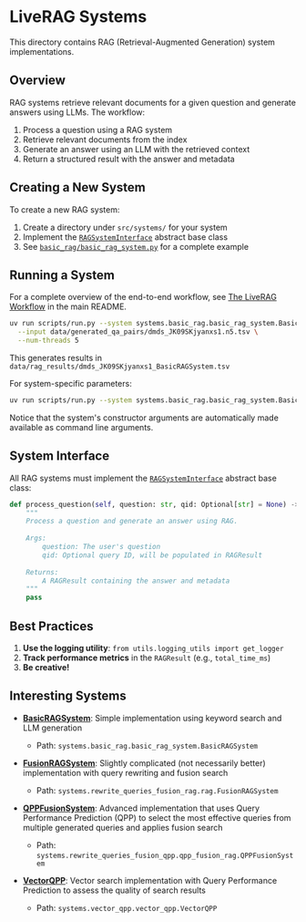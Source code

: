 # LiveRAG Systems

This directory contains RAG (Retrieval-Augmented Generation) system implementations.

## Overview

RAG systems retrieve relevant documents for a given question and generate answers using LLMs. The workflow:

1. Process a question using a RAG system
2. Retrieve relevant documents from the index
3. Generate an answer using an LLM with the retrieved context
4. Return a structured result with the answer and metadata

## Creating a New System

To create a new RAG system:

1. Create a directory under `src/systems/` for your system
2. Implement the [`RAGSystemInterface`](./rag_system_interface.py) abstract base class
3. See [`basic_rag/basic_rag_system.py`](./basic_rag/basic_rag_system.py) for a complete example

## Running a System

For a complete overview of the end-to-end workflow, see [The LiveRAG Workflow](../../README.md#the-liverag-workflow) in the main README.

```bash
uv run scripts/run.py --system systems.basic_rag.basic_rag_system.BasicRAGSystem \
  --input data/generated_qa_pairs/dmds_JK09SKjyanxs1.n5.tsv \
  --num-threads 5
```

This generates results in `data/rag_results/dmds_JK09SKjyanxs1_BasicRAGSystem.tsv`

For system-specific parameters:

```bash
uv run scripts/run.py --system systems.basic_rag.basic_rag_system.BasicRAGSystem --help
```

Notice that the system's constructor arguments are automatically made available as command line arguments.

## System Interface

All RAG systems must implement the [`RAGSystemInterface`](./rag_system_interface.py) abstract base class:

```python
def process_question(self, question: str, qid: Optional[str] = None) -> RAGResult:
    """
    Process a question and generate an answer using RAG.
    
    Args:
        question: The user's question
        qid: Optional query ID, will be populated in RAGResult
        
    Returns:
        A RAGResult containing the answer and metadata
    """
    pass
```

## Best Practices

1. **Use the logging utility**: `from utils.logging_utils import get_logger`
2. **Track performance metrics** in the `RAGResult` (e.g., `total_time_ms`)
3. **Be creative!**

## Interesting Systems

- **[BasicRAGSystem](./basic_rag/basic_rag_system.py)**: Simple implementation using keyword search and LLM generation
  - Path: `systems.basic_rag.basic_rag_system.BasicRAGSystem`

- **[FusionRAGSystem](./rewrite_queries_fusion_rag/rag.py)**: Slightly complicated (not necessarily better) implementation with query rewriting and fusion search
  - Path: `systems.rewrite_queries_fusion_rag.rag.FusionRAGSystem`

- **[QPPFusionSystem](./rewrite_queries_fusion_qpp/qpp_fusion_rag.py)**: Advanced implementation that uses Query Performance Prediction (QPP) to select the most effective queries from multiple generated queries and applies fusion search
  - Path: `systems.rewrite_queries_fusion_qpp.qpp_fusion_rag.QPPFusionSystem`

- **[VectorQPP](./vector_qpp/vector_qpp.py)**: Vector search implementation with Query Performance Prediction to assess the quality of search results
  - Path: `systems.vector_qpp.vector_qpp.VectorQPP`
